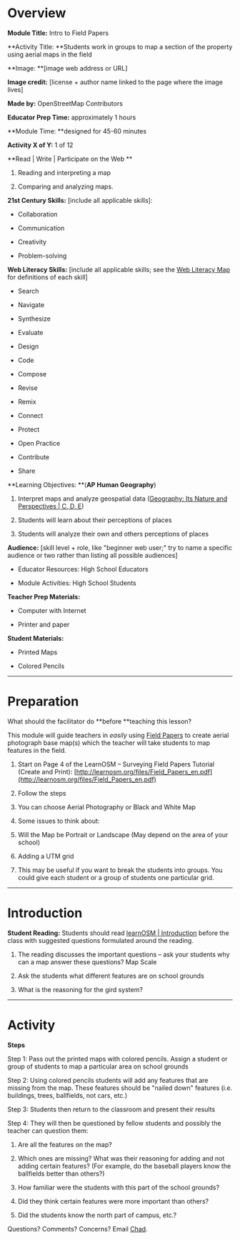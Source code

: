 # Overview

**Module Title:** Intro to Field Papers

**Activity Title: **Students work in groups to map a section of the property using aerial maps in the field  

**Image: **[image web address or URL]

**Image credit:** [license + author name linked to the page where the image lives]

**Made by:** OpenStreetMap Contributors

**Educator Prep Time:** approximately 1 hours

**Module Time: **designed for 45-60 minutes

**Activity X of Y:** 1 of 12

**Read | Write | Participate on the Web **

1. Reading and interpreting a map

2. Comparing and analyzing maps.

**21st Century Skills:** [include all applicable skills]:

* Collaboration

* Communication

* Creativity

* Problem-solving

**Web Literacy Skills:** [include all applicable skills; see the [Web Literacy Map](https://learning.mozilla.org/web-literacy) for definitions of each skill]

* Search

* Navigate

* Synthesize

* Evaluate

* Design

* Code

* Compose

* Revise

* Remix

* Connect

* Protect

* Open Practice

* Contribute

* Share

**Learning Objectives: **(**AP Human Geography**)

1. Interpret maps and analyze geospatial data ([Geography: Its Nature and Perspectives | C, D, E](https://apstudent.collegeboard.org/apcourse/ap-human-geography/course-details))

2. Students will learn about their perceptions of places

3. Students will analyze their own and others perceptions of places

**Audience:** [skill level + role, like "beginner web user;" try to name a specific audience or two rather than listing all possible audiences]

* Educator Resources: High School Educators

* Module Activities: High School Students

**Teacher Prep Materials:** 

* Computer with Internet

*  Printer and paper

**Student Materials:** 

* Printed Maps 

*  Colored Pencils

* * *


# Preparation

What should the facilitator do **before **teaching this lesson?

This module will guide teachers in *easily* using [Field Papers](http://fieldpapers.org/) to create aerial photograph base map(s) which the teacher will take students to map features in the field. 

1. Start on Page 4 of the LearnOSM – Surveying Field Papers Tutorial (Create and Print): [http://learnosm.org/files/Field_Papers_en.pdf](http://learnosm.org/files/Field_Papers_en.pdf)

2. Follow the steps 

3. You can choose Aerial Photography or Black and White Map

4. Some issues to think about:

1. Will the Map be Portrait or Landscape (May depend on the area of your school)

2. Adding a UTM grid

1. This may be useful if you want to break the students into groups.  You could give each student or a group of students one particular grid.

* * *


# Introduction

**Student Reading:** Students should read [learnOSM | Introduction](http://learnosm.org/en/beginner/introduction/) before the class with suggested questions formulated around the reading.

1. The reading discusses the important questions – ask your students why can a map answer these questions?  Map Scale

2. Ask the students what different features are on school grounds

3. What is the reasoning for the gird system?

* * *


# Activity

**Steps**

Step 1: Pass out the printed maps with colored pencils.  Assign a student or group of students to map a particular area on school grounds

Step 2: Using colored pencils students will add any features that are missing from the map.  These features should be "nailed down" features (i.e. buildings, trees, ballfields, not cars, etc.)

Step 3: Students then return to the classroom and present their results

Step 4: They will then be questioned by fellow students and possibly the teacher can question them:

1. Are all the features on the map?

2. Which ones are missing? What was their reasoning for adding and not adding certain features?  (For example, do the baseball players know the ballfields better than others?)

3. How familiar were the students with this part of the school grounds?

4. Did they think certain features were more important than others?

5. Did the students know the north part of campus, etc.?

Questions? Comments? Concerns? Email [Chad](mailto:chad@mozillafoundation.org).

